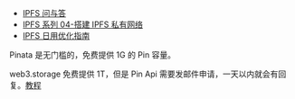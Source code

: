 - [IPFS 问与答](https://www.frank.hk/blog/ipfs-q-and-a)
- [IPFS 系列 04-搭建 IPFS 私有网络](https://www.r9it.com/20190412/ipfs-private-net.html)
- [IPFS 日用优化指南](https://zu1k.com/posts/tutorials/p2p/ipfs-easy-use/)

Pinata 是无门槛的，免费提供 1G 的 Pin 容量。

web3.storage 免费提供 1T，但是 Pin Api 需要发邮件申请，一天以内就会有回复。[教程](https://web3.storage/docs/how-tos/pinning-services-api/)
